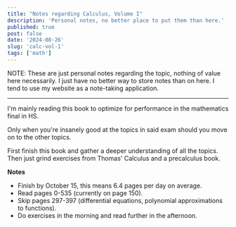 ```yaml
---
title: "Notes regarding Calculus, Volume I"
description: 'Personal notes, no better place to put them than here.'
published: true
post: false
date: '2024-08-26'
slug: 'calc-vol-1'
tags: ['math']
---
```


NOTE: These are just personal notes regarding the topic, nothing of value here necessarily. I just have no better way to store notes than on here. I tend to use my website as a note-taking application.

___

I'm mainly reading this book to optimize for performance in the mathematics final in HS. 

Only when you're insanely good at the topics in said exam should you move on to the other topics.

First finish this book and gather a deeper understanding of all the topics. Then just grind exercises from Thomas' Calculus and a precalculus book. 

**Notes**
- Finish by October 15, this means 6.4 pages per day on average.
- Read pages 0-535 (currently on page 150).
- Skip pages 297-397 (differential equations, polynomial approximations to functions).
- Do exercises in the morning and read further in the afternoon.
